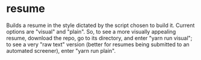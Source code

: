 # resume
Builds a resume in the style dictated by the script chosen to build it.  Current options are "visual" and "plain".  So, to see a more visually appealing resume, download the repo, go to its directory, and enter "yarn run visual"; to see a very "raw text" version (better for resumes being submitted to an automated screener), enter "yarn run plain".
